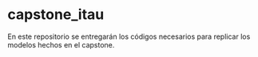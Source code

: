 # capstone_itau
En este repositorio se entregarán los códigos necesarios para replicar los modelos hechos en el capstone.
